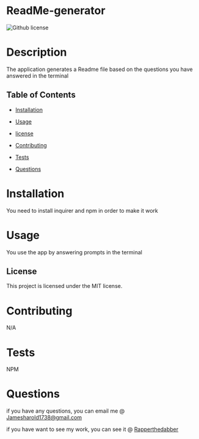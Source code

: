 # ReadMe-generator 
  <img src="https://img.shields.io/badge/license-MIT-blue.svg" alt="Github license">

  # Description 

  The application generates a Readme file based on the questions you have answered in the terminal

  ## Table of Contents 
  
  * [Installation](#installation)
  
  * [Usage](#usage)

  * [license](#license)

  * [Contributing](#contributing)
  
  * [Tests](#tests)
  
  * [Questions](#questions)

  # Installation
  You need to install inquirer and npm in order to make it work 
  
  # Usage

  You use the app by answering prompts in the terminal

  ## License 
This project is licensed under the MIT license.

  # Contributing

 N/A

  # Tests

 NPM 

  # Questions 

  if you have any questions, you can email me @ Jamesharold1738@gmail.com

  if you have want to see my work, you can see it @  [Rapperthedabber](https://github.com/Rapperthedabber/)



